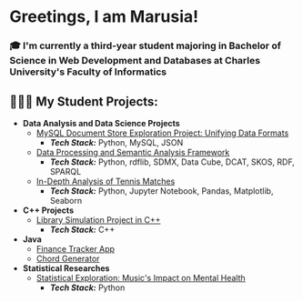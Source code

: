 <h1>Greetings, I am Marusia!</h1>
<h3> 🎓 I'm currently a third-year student majoring in Bachelor of Science in Web Development and Databases at Charles University's Faculty of Informatics </h3>
<h2>👩🏽‍💻 My Student Projects:</h2>

- <b>Data Analysis and Data Science Projects</b>
  - [MySQL Document Store Exploration Project: Unifying Data Formats](https://github.com/Marusia1812/modern_db_systems)
    - **_Tech Stack:_** Python, MySQL, JSON
  - [Data Processing and Semantic Analysis Framework](https://github.com/Marusia1812/intro_to_data_engeneering)
    - **_Tech Stack:_** Python, rdflib, SDMX, Data Cube, DCAT, SKOS, RDF, SPARQL
  - [In-Depth Analysis of Tennis Matches](https://github.com/Marusia1812/dataScience)
    - **_Tech Stack:_** Python, Jupyter Notebook, Pandas, Matplotlib, Seaborn
- <b>C++ Projects</b>
  - [Library Simulation Project in C++](https://github.com/Marusia1812/cpp)
    - **_Tech Stack:_** C++
- <b>Java</b>
  - [Finance Tracker App](https://github.com/Marusia1812/java/tree/main/finance_tracker_app)
  - [Chord Generator](https://github.com/Marusia1812/java/tree/main/chord_generator)
- <b>Statistical Researches</b>
  - [Statistical Exploration: Music's Impact on Mental Health](https://www.kaggle.com/code/mariachinkova/past1/notebook)
    - **_Tech Stack:_** Python
